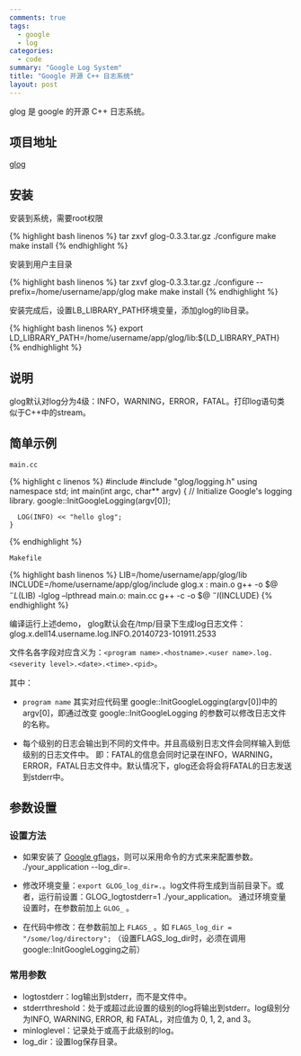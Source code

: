 ```yaml
---
comments: true
tags:
  - google
  - log
categories:
  - code
summary: "Google Log System"
title: "Google 开源 C++ 日志系统"
layout: post
---
```


glog 是 google 的开源 C++ 日志系统。

## 项目地址

[glog](https://code.google.com/p/google-glog/)

## 安装

安装到系统，需要root权限

{% highlight bash linenos %}
    tar zxvf glog-0.3.3.tar.gz
    ./configure
    make
    make install
{% endhighlight %}

安装到用户主目录

{% highlight bash linenos %}
    tar zxvf glog-0.3.3.tar.gz
    ./configure --prefix=/home/username/app/glog
    make
    make install
{% endhighlight %}

安装完成后，设置LB_LIBRARY_PATH环境变量，添加glog的lib目录。

{% highlight bash linenos %}
    export LD_LIBRARY_PATH=/home/username/app/glog/lib:${LD_LIBRARY_PATH}
{% endhighlight %}

## 说明

glog默认对log分为4级：INFO，WARNING，ERROR，FATAL。打印log语句类似于C++中的stream。

## 简单示例

`main.cc`

{% highlight c linenos %}
    #include <iostream>
    #include "glog/logging.h"
    using namespace std;
    int main(int argc, char** argv) {
      // Initialize Google's logging library.
      google::InitGoogleLogging(argv[0]);

      LOG(INFO) << "hello glog";
    }
{% endhighlight %}

`Makefile`

{% highlight bash linenos %}
    LIB=/home/username/app/glog/lib
    INCLUDE=/home/username/app/glog/include
    glog.x : main.o
        g++ -o $@ $^ -L$(LIB) -lglog –lpthread
    main.o: main.cc
        g++ -c -o $@ $^ -I$(INCLUDE)
{% endhighlight %}

编译运行上述demo， glog默认会在/tmp/目录下生成log日志文件：glog.x.dell14.username.log.INFO.20140723-101911.2533

文件名各字段对应含义为：`<program name>.<hostname>.<user name>.log.<severity level>.<date>.<time>.<pid>`。

其中：

- `program name` 其实对应代码里 google::InitGoogleLogging(argv[0])中的argv[0]，即通过改变 google::InitGoogleLogging 的参数可以修改日志文件的名称。

- 每个级别的日志会输出到不同的文件中。并且高级别日志文件会同样输入到低级别的日志文件中。 即：FATAL的信息会同时记录在INFO，WARNING，ERROR，FATAL日志文件中。默认情况下，glog还会将会将FATAL的日志发送到stderr中。

## 参数设置

### 设置方法
- 如果安装了 [Google gflags](https://code.google.com/p/gflags/)，则可以采用命令的方式来来配置参数。
    ./your_application --log_dir=.

- 修改环境变量：`export GLOG_log_dir=.`。log文件将生成到当前目录下。或者，运行前设置：GLOG_logtostderr=1 ./your_application。 通过环境变量设置时，在参数前加上 `GLOG_` 。

- 在代码中修改：在参数前加上 `FLAGS_` 。如 ` FLAGS_log_dir = "/some/log/directory"; ` （设置FLAGS_log_dir时，必须在调用google::InitGoogleLogging之前）

### 常用参数
- logtostderr：log输出到stderr，而不是文件中。
- stderrthreshold：处于或超过此设置的级别的log将输出到stderr。log级别分为INFO, WARNING, ERROR, 和 FATAL，对应值为 0, 1, 2, and 3。
- minloglevel：记录处于或高于此级别的log。 
- log_dir：设置log保存目录。
